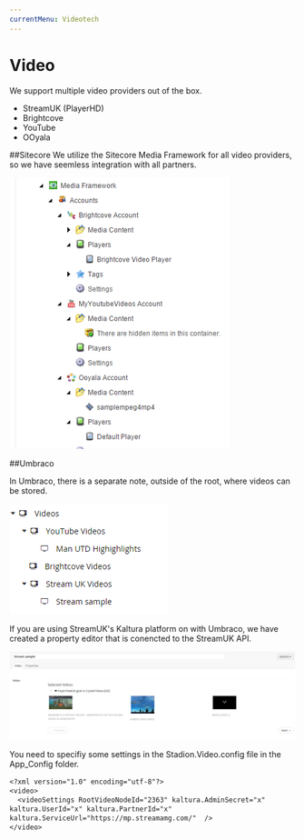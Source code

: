 ```yaml
---
currentMenu: Videotech
---
```

Video
============

We support multiple video providers out of the box.

* StreamUK (PlayerHD)
* Brightcove
* YouTube
* OOyala

##Sitecore
We utilize the Sitecore Media Framework for all  video providers, so we have seemless integration with all partners.

![sitecore media framework](/sitecoremediaframework.PNG)


##Umbraco

In Umbraco, there is a separate note, outside of the root, where videos can be stored.

![umbraco video](/umbracovideo.PNG)

If you are using StreamUK's Kaltura platform on with Umbraco, we have created a property editor that is conencted to the StreamUK API.

![umbracostream](/umbracostream.PNG)

  
You need to specifiy some settings in the Stadion.Video.config file in the App_Config folder.

```	
<?xml version="1.0" encoding="utf-8"?>
<video>
  <videoSettings RootVideoNodeId="2363" kaltura.AdminSecret="x" kaltura.UserId="x" kaltura.PartnerId="x" kaltura.ServiceUrl="https://mp.streamamg.com/"  />
</video> 
```	